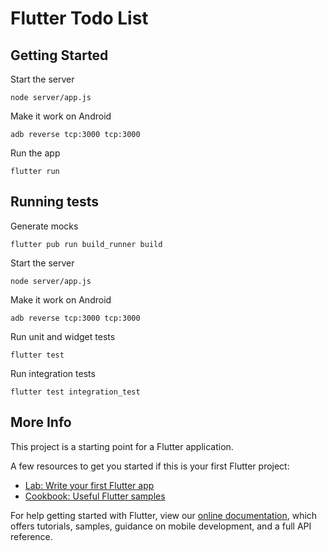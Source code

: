 # Flutter Todo List

## Getting Started

Start the server

```
node server/app.js
```

Make it work on Android
```
adb reverse tcp:3000 tcp:3000
```

Run the app

```
flutter run
```

## Running tests

Generate mocks
```
flutter pub run build_runner build
```

Start the server

```
node server/app.js
```

Make it work on Android
```
adb reverse tcp:3000 tcp:3000
```

Run unit and widget tests
```
flutter test
```

Run integration tests
```
flutter test integration_test
```


## More Info

This project is a starting point for a Flutter application.

A few resources to get you started if this is your first Flutter project:

- [Lab: Write your first Flutter app](https://flutter.dev/docs/get-started/codelab)
- [Cookbook: Useful Flutter samples](https://flutter.dev/docs/cookbook)

For help getting started with Flutter, view our
[online documentation](https://flutter.dev/docs), which offers tutorials,
samples, guidance on mobile development, and a full API reference.
